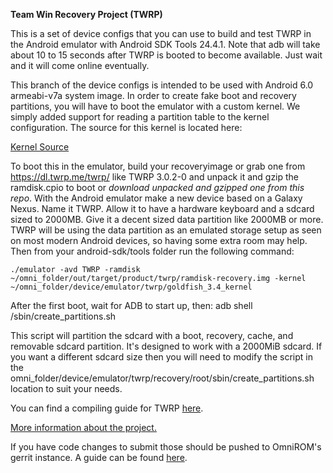 **Team Win Recovery Project (TWRP)**

This is a set of device configs that you can use to build and test TWRP in the Android emulator with Android SDK Tools 24.4.1. Note that adb will take about 10 to 15 seconds after TWRP is booted to become available. Just wait and it will come online eventually.

This branch of the device configs is intended to be used with Android 6.0 armeabi-v7a system image. In order to create fake boot and recovery partitions, you will have to boot the emulator with a custom kernel. We simply added support for reading a partition table to the kernel configuration. The source for this kernel is located here:

[Kernel Source](https://android.googlesource.com/kernel/goldfish/+/android-goldfish-3.4 "Kernel Source")

To boot this in the emulator, build your recoveryimage or grab one from https://dl.twrp.me/twrp/ like TWRP 3.0.2-0 and unpack it and gzip the ramdisk.cpio to boot or *download unpacked and gzipped one from this repo*. With the Android emulator make a new device based on a Galaxy Nexus. Name it TWRP. Allow it to have a hardware keyboard and a sdcard sized to 2000MB. Give it a decent sized data partition like 2000MB or more. TWRP will be using the data partition as an emulated storage setup as seen on most modern Android devices, so having some extra room may help. Then from your android-sdk/tools folder run the following command:

```
./emulator -avd TWRP -ramdisk ~/omni_folder/out/target/product/twrp/ramdisk-recovery.img -kernel ~/omni_folder/device/emulator/twrp/goldfish_3.4_kernel
```

After the first boot, wait for ADB to start up, then: adb shell /sbin/create_partitions.sh

This script will partition the sdcard with a boot, recovery, cache, and removable sdcard partition. It's designed to work with a 2000MiB sdcard. If you want a different sdcard size then you will need to modify the script in the omni_folder/device/emulator/twrp/recovery/root/sbin/create_partitions.sh location to suit your needs.


You can find a compiling guide for TWRP [here](http://forum.xda-developers.com/showthread.php?t=1943625 "Guide").

[More information about the project.](https://twrp.me "More Information")

If you have code changes to submit those should be pushed to OmniROM's gerrit instance.  A guide can be found [here](http://docs.omnirom.org/Contributing_code "Gerrit Guide").
